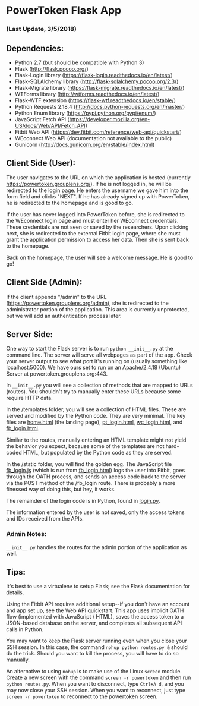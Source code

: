 # PowerToken Flask App 
### (Last Update, 3/5/2018)


## Dependencies:

* Python 2.7 (but should be compatible with Python 3)
* Flask (http://flask.pocoo.org/)
* Flask-Login library (https://flask-login.readthedocs.io/en/latest/)
* Flask-SQLAlchemy library (http://flask-sqlalchemy.pocoo.org/2.3/)
* Flask-Migrate library (https://flask-migrate.readthedocs.io/en/latest/)
* WTForms library (http://wtforms.readthedocs.io/en/latest/)
* Flask-WTF extension (https://flask-wtf.readthedocs.io/en/stable/)
* Python Requests 2.18.4 (http://docs.python-requests.org/en/master/)
* Python Enum library (https://pypi.python.org/pypi/enum/)
* JavaScript Fetch API (https://developer.mozilla.org/en-US/docs/Web/API/Fetch_API)
* Fitbit Web API (https://dev.fitbit.com/reference/web-api/quickstart/)
* WEconnect Web API (documentation not available to the public)
* Gunicorn (http://docs.gunicorn.org/en/stable/index.html)


## Client Side (User):

The user navigates to the URL on which the application is hosted (currently https://powertoken.grouplens.org/). If he is not logged in, he will be redirected to the login page. He enters the username we gave him into the form field and clicks "NEXT". If he has already signed up with PowerToken, he is redirected to the homepage and is good to go.

If the user has never logged into PowerToken before, she is redirected to the WEconnect login page and must enter her WEconnect credentials. These credentials are not seen or saved by the researchers. Upon clicking next, she is redirected to the external Fitbit login page, where she must grant the application permission to access her data. Then she is sent back to the homepage.

Back on the homepage, the user will see a welcome message. He is good to go!


## Client Side (Admin):

If the client appends "/admin" to the URL (https://powertoken.grouplens.org/admin), she is redirected to the administrator portion of the application. This area is currently unprotected, but we will add an authentication process later.


## Server Side:

One way to start the Flask server is to run `python __init__.py` at the command line. The server will serve all webpages as part of the app. Check your server output to see what port it's running on (usually something like localhost:5000). We have ours set to run on an Apache/2.4.18 (Ubuntu) Server at powertoken.grouplens.org:443.

In `__init__.py` you will see a collection of methods that are mapped to URLs (routes). You shouldn't try to manually enter these URLs because some require HTTP data.

In the /templates folder, you will see a collection of HTML files. These are served and modified by the Python code. They are very minimal. The key files are [home.html](templates/home.html) (the landing page), [pt_login.html](templates/pt_login.html), [wc_login.html](templates/wc_login.html), and [fb_login.html](templates/fb_login.html).

Similar to the routes, manually entering an HTML template might not yield the behavior you expect, because some of the templates are not hard-coded HTML, but populated by the Python code as they are served.

In the /static folder, you will find the golden egg. The JavaScript file [fb_login.js](static/js/fb_login.js) (which is run from [fb_login.html](templates/fb_login.html)) logs the user into Fitbit, goes through the OATH process, and sends an access code back to the server via the POST method of the /fb_login route. There is probably a more finessed way of doing this, but hey, it works.

The remainder of the login code is in Python, found in [login.py](login.py).

The information entered by the user is not saved, only the access tokens and IDs received from the APIs.

### Admin Notes:

`__init__.py` handles the routes for the admin portion of the application as well. 


## Tips:

It's best to use a virtualenv to setup Flask; see the Flask documentation for details.

Using the Fitbit API requires additional setup--if you don't have an account and app set up, see the Web API quickstart. This app uses implicit OATH flow (implemented with JavaScript / HTML), saves the access token to a JSON-based database on the server, and completes all subsequent API calls in Python.

You may want to keep the Flask server running even when you close your SSH session. In this case, the command `nohup python routes.py &` should do the trick. Should you want to kill the process, you will have to do so manually.

An alternative to using `nohup` is to make use of the Linux `screen` module. Create a new screen with the command `screen -r powertoken` and then run `python routes.py`. When you want to disconnect, type `Ctrl+A d`, and you may now close your SSH session. When you want to reconnect, just type `screen -r powertoken` to reconnect to the powertoken screen.
